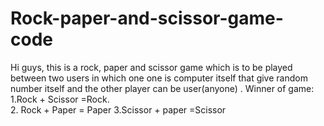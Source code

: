 # Rock-paper-and-scissor-game-code
Hi guys, this is a rock, paper and scissor game which is to be played between two users in which one one is computer itself that give random number itself and the other player can be user(anyone) .
Winner of game:      
1.Rock + Scissor =Rock.  
2. Rock + Paper = Paper
3.Scissor + paper =Scissor
